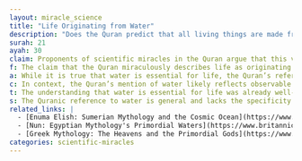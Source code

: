 ```yaml
---
layout: miracle_science
title: "Life Originating from Water"
description: "Does the Quran predict that all living things are made from water?"
surah: 21
ayah: 30
claim: Proponents of scientific miracles in the Quran argue that this verse predicts the origin of life from water. They claim that the phrase "We made every living thing from water" is a miraculous scientific insight into the composition of living organisms. This interpretation is used to suggest that the Quran contains advanced knowledge about biology and the origins of life.
f: The claim that the Quran miraculously describes life as originating from water is difficult to falsify because the verse does not provide a specific scientific mechanism for the origin of life. It simply mentions water's importance, which cannot be tested or disproven as a scientific fact in the context of a religious text. The verse is too general to be subjected to scientific scrutiny in terms of the origin of life.
a: While it is true that water is essential for life, the Quran’s reference to water aligns with widespread ancient knowledge, not a unique scientific discovery. Ancient civilizations, such as the Greeks, Egyptians, and Sumerians, also recognized water as fundamental to life. The verse in the Quran reflects this common understanding rather than revealing an advanced, modern insight into biology. The claim that this reference is a scientific prediction does not meet the accuracy required for such an assertion.
c: In context, the Quran’s mention of water likely reflects observable knowledge of its importance for survival, particularly in arid desert environments where access to water was crucial. Many ancient cultures and creation myths, including those of the Greeks and Sumerians, emphasized water as a source of life. This suggests that the Quran is echoing a broader cultural understanding rather than providing a unique scientific revelation about the origin of life.
t: The understanding that water is essential for life was already well-known in ancient times, long before the Quran was revealed. Civilizations across the ancient world recognized water as vital for survival, and their myths and cosmologies reflected this idea. Therefore, the Quran’s reference to water is not ahead of its time in terms of scientific discovery but part of a longstanding tradition that emphasized water's role in sustaining life.
s: The Quranic reference to water is general and lacks the specificity needed for it to be considered a scientific insight. It does not describe the molecular structure of cells, the role of water in biological processes, or any details that align with modern biology. Instead, the verse likely carries a theological message about water as a source of sustenance. The interpretation that links it to modern scientific discoveries is selective and overlooks the broader, more probable meaning of water in the context of ancient cultures.
related_links: |
  - [Enuma Elish: Sumerian Mythology and the Cosmic Ocean](https://www.ancient.eu/Enuma_Elish/)
  - [Nun: Egyptian Mythology's Primordial Waters](https://www.britannica.com/topic/Nun-Egyptian-god)
  - [Greek Mythology: The Heavens and the Primordial Gods](https://www.greekmythology.com/Other_Gods/Primordial/primordial.html)
categories: scientific-miracles
---
```

